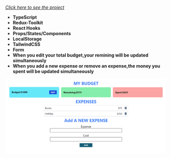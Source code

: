 *[Click here to see the project](https://budget-planner-with-type-script.vercel.app/)*

- __TypeScript__<br/>
- __Redux-Toolkit__<br/>
- __React Hooks__ <br/>
- __Props/States/Components__<br/>
- __LocalStorage__<br>
- __TailwindCSS__<br/>
- __Form__<br/>
- __When you edit your total budget,your remining will be updated simultaneously__<br/>
- __When you add a new expense or remove an expense,the money you spent will be updated simultaneously__<br/>

<div align="center"><img src="https://github.com/MehmetCakir1/budgetPlannerWithTypeScript/blob/master/budgetPlanner.gif">
